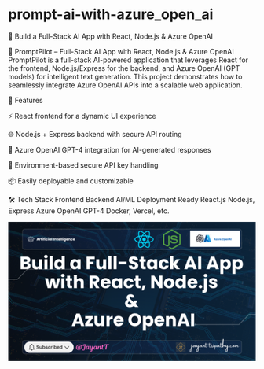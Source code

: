 # prompt-ai-with-azure_open_ai

🤖 Build a Full-Stack AI App with React, Node.js & Azure OpenAI

🚀 PromptPilot – Full-Stack AI App with React, Node.js & Azure OpenAI
PromptPilot is a full-stack AI-powered application that leverages React for the frontend, Node.js/Express for the backend, and Azure OpenAI (GPT models) for intelligent text generation. This project demonstrates how to seamlessly integrate Azure OpenAI APIs into a scalable web application.

🧠 Features

⚡ React frontend for a dynamic UI experience

🌐 Node.js + Express backend with secure API routing

🤖 Azure OpenAI GPT-4 integration for AI-generated responses

🔐 Environment-based secure API key handling

📦 Easily deployable and customizable

🛠️ Tech Stack
Frontend	Backend	AI/ML	Deployment Ready
React.js	Node.js, Express	Azure OpenAI GPT-4	Docker, Vercel, etc.


<img src="https://raw.githubusercontent.com/JayantTripathy/prompt-ai-with-azure_open_ai/refs/heads/main/Build%20a%20Full-Stack%20AI%20App%20with%20React%2C%20Node.js%20%26%20Azure%20OpenAI.png"/>

